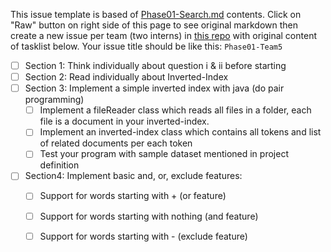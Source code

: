 This issue template is based of [Phase01-Search.md](README.md) contents.
Click on "Raw" button on right side of this page to see original markdown then create a new issue per team (two interns) in [this repo](https://github.com/Star-Academy/codestar-intern-issues/issues) with original content of tasklist below. Your issue title should be like this: `Phase01-Team5`


- [ ] Section 1: Think individually about question i & ii before starting
- [ ] Section 2: Read individually about Inverted-Index
- [ ] Section 3: Implement a simple inverted index with java (do pair programming)
  - [ ] Implement a fileReader class which reads all files in a folder, each file is a document in your inverted-index.
  - [ ] Implement an inverted-index class which contains all tokens and list of related documents per each token
  - [ ] Test your program with sample dataset mentioned in project definition
 
- [ ] Section4: Implement basic and, or, exclude features:
  - [ ] Support for words starting with + (or feature)
  - [ ] Support for words starting with nothing (and feature)
  - [ ] Support for words starting with - (exclude feature)
  
